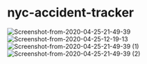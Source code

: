 # nyc-accident-tracker
![Screenshot-from-2020-04-25-21-49-39](https://user-images.githubusercontent.com/61065217/93024750-470d7880-f616-11ea-9a95-9692ce49aa41.jpg)
![Screenshot-from-2020-04-25-12-19-13](https://user-images.githubusercontent.com/61065217/93024753-48d73c00-f616-11ea-9282-e60d62d613f0.jpg)
![Screenshot-from-2020-04-25-21-49-39 (1)](https://user-images.githubusercontent.com/61065217/93024754-4a086900-f616-11ea-885b-95b948b99646.jpg)
![Screenshot-from-2020-04-25-21-49-39 (2)](https://user-images.githubusercontent.com/61065217/93024755-4aa0ff80-f616-11ea-9bfa-98215c28c1e3.jpg)
